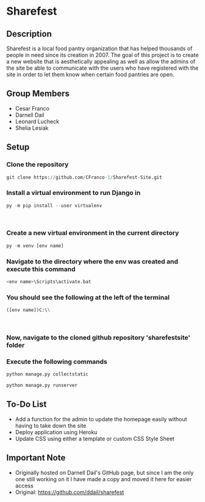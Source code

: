 <h1>Sharefest</h1>

## Description

Sharefest is a local food pantry organization that has helped thousands of people in need since its creation in 2007. The goal of this project is to create a new website that is aesthetically appealing as well as allow the admins of the site be able to communicate with the users who have registered with the site in order to let them know when certain food pantries are open. 



## Group Members

- Cesar Franco
- Darnell Dail
- Leonard Lucheck
- Shelia Lesiak



<h2>Setup</h2>

<h3>Clone the repository</h3>

```python
git clone https://github.com/CFranco-1/Sharefest-Site.git
```



<h3>Install a virtual environment to run Django in</h3>

```python
py -m pip install --user virtualenv
```


​    
<h3>Create a new virtual environment in the current directory</h3>

```python
py -m venv [env name]
```



<h3>Navigate to the directory where the env was created and execute this command</h3>

```python
<env name>\Scripts\activate.bat
```



<h3>You should see the following at the left of the terminal</h3>

```python
([env name])C:\\
```


​    
<h3>Now, navigate to the cloned github repository 'sharefestsite' folder</h3>



<h3>Execute the following commands</h3>

```python
python manage.py collectstatic

python manage.py runserver
```



## To-Do List

- Add a function for the admin to update the homepage easily without having to take down the site
- Deploy application using Heroku
- Update CSS using either a template or custom CSS Style Sheet



## Important Note

- Originally hosted on Darnell Dail's GitHub page, but since I am the only one still working on it I have made a copy and moved it here for easier access
- Original: https://github.com/ddail/sharefest